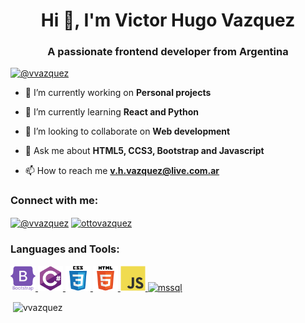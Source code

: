 <h1 align="center">Hi 👋, I'm Victor Hugo Vazquez</h1>
<h3 align="center">A passionate frontend developer from Argentina</h3>

<p align="left"> <a href="https://twitter.com/@vvazquez" target="blank"><img src="https://img.shields.io/twitter/follow/@vvazquez?logo=twitter&style=for-the-badge" alt="@vvazquez" /></a> </p>

- 🔭 I’m currently working on **Personal projects**

- 🌱 I’m currently learning **React and Python**

- 👯 I’m looking to collaborate on **Web development**

- 💬 Ask me about **HTML5, CCS3, Bootstrap and Javascript**

- 📫 How to reach me **v.h.vazquez@live.com.ar**

<h3 align="left">Connect with me:</h3>
<p align="left">
<a href="https://twitter.com/@vvazquez" target="blank"><img align="center" src="https://raw.githubusercontent.com/rahuldkjain/github-profile-readme-generator/master/src/images/icons/Social/twitter.svg" alt="@vvazquez" height="30" width="40" /></a>
<a href="https://instagram.com/ottovazquez" target="blank"><img align="center" src="https://raw.githubusercontent.com/rahuldkjain/github-profile-readme-generator/master/src/images/icons/Social/instagram.svg" alt="ottovazquez" height="30" width="40" /></a>
</p>

<h3 align="left">Languages and Tools:</h3>
<p align="left"> <a href="https://getbootstrap.com" target="_blank" rel="noreferrer"> <img src="https://raw.githubusercontent.com/devicons/devicon/master/icons/bootstrap/bootstrap-plain-wordmark.svg" alt="bootstrap" width="40" height="40"/> </a> <a href="https://www.w3schools.com/cs/" target="_blank" rel="noreferrer"> <img src="https://raw.githubusercontent.com/devicons/devicon/master/icons/csharp/csharp-original.svg" alt="csharp" width="40" height="40"/> </a> <a href="https://www.w3schools.com/css/" target="_blank" rel="noreferrer"> <img src="https://raw.githubusercontent.com/devicons/devicon/master/icons/css3/css3-original-wordmark.svg" alt="css3" width="40" height="40"/> </a> <a href="https://www.w3.org/html/" target="_blank" rel="noreferrer"> <img src="https://raw.githubusercontent.com/devicons/devicon/master/icons/html5/html5-original-wordmark.svg" alt="html5" width="40" height="40"/> </a> <a href="https://developer.mozilla.org/en-US/docs/Web/JavaScript" target="_blank" rel="noreferrer"> <img src="https://raw.githubusercontent.com/devicons/devicon/master/icons/javascript/javascript-original.svg" alt="javascript" width="40" height="40"/> </a> <a href="https://www.microsoft.com/en-us/sql-server" target="_blank" rel="noreferrer"> <img src="https://www.svgrepo.com/show/303229/microsoft-sql-server-logo.svg" alt="mssql" width="40" height="40"/> </a> </p>

<p>&nbsp;<img align="center" src="https://github-readme-stats.vercel.app/api?username=vvazquez&show_icons=true&locale=en" alt="vvazquez" /></p>
